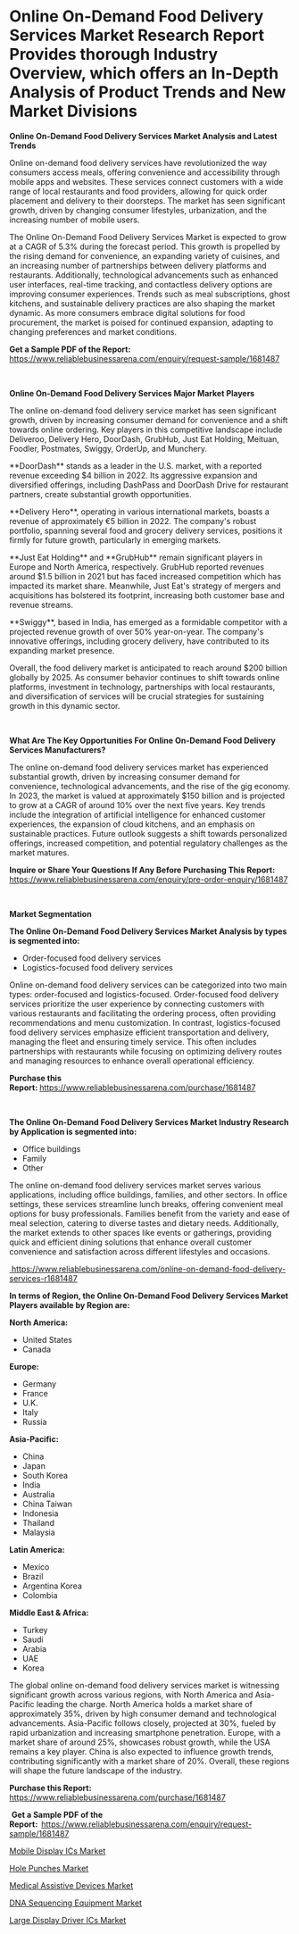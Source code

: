 <p><h1>Online On-Demand Food Delivery Services Market Research Report Provides thorough Industry Overview, which offers an In-Depth Analysis of Product Trends and New Market Divisions</h1></p><p><strong>Online On-Demand Food Delivery Services Market Analysis and Latest Trends</strong></p>
<p><p>Online on-demand food delivery services have revolutionized the way consumers access meals, offering convenience and accessibility through mobile apps and websites. These services connect customers with a wide range of local restaurants and food providers, allowing for quick order placement and delivery to their doorsteps. The market has seen significant growth, driven by changing consumer lifestyles, urbanization, and the increasing number of mobile users.</p><p>The Online On-Demand Food Delivery Services Market is expected to grow at a CAGR of 5.3% during the forecast period. This growth is propelled by the rising demand for convenience, an expanding variety of cuisines, and an increasing number of partnerships between delivery platforms and restaurants. Additionally, technological advancements such as enhanced user interfaces, real-time tracking, and contactless delivery options are improving consumer experiences. Trends such as meal subscriptions, ghost kitchens, and sustainable delivery practices are also shaping the market dynamic. As more consumers embrace digital solutions for food procurement, the market is poised for continued expansion, adapting to changing preferences and market conditions.</p></p>
<p><strong>Get a Sample PDF of the Report:&nbsp;</strong> <a href="https://www.reliablebusinessarena.com/enquiry/request-sample/1681487?utm_campaign=1332&utm_medium=2&utm_source=Github&utm_content=ia&utm_term=01102024&utm_id=online-on-demand-food-delivery-services">https://www.reliablebusinessarena.com/enquiry/request-sample/1681487</a></p>
<p>&nbsp;</p>
<p><strong>Online On-Demand Food Delivery Services Major Market Players</strong></p>
<p><p>The online on-demand food delivery service market has seen significant growth, driven by increasing consumer demand for convenience and a shift towards online ordering. Key players in this competitive landscape include Deliveroo, Delivery Hero, DoorDash, GrubHub, Just Eat Holding, Meituan, Foodler, Postmates, Swiggy, OrderUp, and Munchery.</p><p>**DoorDash** stands as a leader in the U.S. market, with a reported revenue exceeding $4 billion in 2022. Its aggressive expansion and diversified offerings, including DashPass and DoorDash Drive for restaurant partners, create substantial growth opportunities.</p><p>**Delivery Hero**, operating in various international markets, boasts a revenue of approximately €5 billion in 2022. The company's robust portfolio, spanning several food and grocery delivery services, positions it firmly for future growth, particularly in emerging markets.</p><p>**Just Eat Holding** and **GrubHub** remain significant players in Europe and North America, respectively. GrubHub reported revenues around $1.5 billion in 2021 but has faced increased competition which has impacted its market share. Meanwhile, Just Eat's strategy of mergers and acquisitions has bolstered its footprint, increasing both customer base and revenue streams.</p><p>**Swiggy**, based in India, has emerged as a formidable competitor with a projected revenue growth of over 50% year-on-year. The company's innovative offerings, including grocery delivery, have contributed to its expanding market presence.</p><p>Overall, the food delivery market is anticipated to reach around $200 billion globally by 2025. As consumer behavior continues to shift towards online platforms, investment in technology, partnerships with local restaurants, and diversification of services will be crucial strategies for sustaining growth in this dynamic sector.</p></p>
<p>&nbsp;</p>
<p><strong>What Are The Key Opportunities For Online On-Demand Food Delivery Services Manufacturers?</strong></p>
<p><p>The online on-demand food delivery services market has experienced substantial growth, driven by increasing consumer demand for convenience, technological advancements, and the rise of the gig economy. In 2023, the market is valued at approximately $150 billion and is projected to grow at a CAGR of around 10% over the next five years. Key trends include the integration of artificial intelligence for enhanced customer experiences, the expansion of cloud kitchens, and an emphasis on sustainable practices. Future outlook suggests a shift towards personalized offerings, increased competition, and potential regulatory challenges as the market matures.</p></p>
<p><strong>Inquire or Share Your Questions If Any Before Purchasing This Report:</strong> <a href="https://www.reliablebusinessarena.com/enquiry/pre-order-enquiry/1681487?utm_campaign=1332&utm_medium=2&utm_source=Github&utm_content=ia&utm_term=01102024&utm_id=online-on-demand-food-delivery-services">https://www.reliablebusinessarena.com/enquiry/pre-order-enquiry/1681487</a></p>
<p>&nbsp;</p>
<p><strong>Market Segmentation</strong></p>
<p><strong>The Online On-Demand Food Delivery Services Market Analysis by types is segmented into:</strong></p>
<p><ul><li>Order-focused food delivery services</li><li>Logistics-focused food delivery services</li></ul></p>
<p><p>Online on-demand food delivery services can be categorized into two main types: order-focused and logistics-focused. Order-focused food delivery services prioritize the user experience by connecting customers with various restaurants and facilitating the ordering process, often providing recommendations and menu customization. In contrast, logistics-focused food delivery services emphasize efficient transportation and delivery, managing the fleet and ensuring timely service. This often includes partnerships with restaurants while focusing on optimizing delivery routes and managing resources to enhance overall operational efficiency.</p></p>
<p><strong>Purchase this Report:&nbsp;</strong><a href="https://www.reliablebusinessarena.com/purchase/1681487?utm_campaign=1332&utm_medium=2&utm_source=Github&utm_content=ia&utm_term=01102024&utm_id=online-on-demand-food-delivery-services">https://www.reliablebusinessarena.com/purchase/1681487</a></p>
<p>&nbsp;</p>
<p><strong>The Online On-Demand Food Delivery Services Market Industry Research by Application is segmented into:</strong></p>
<p><ul><li>Office buildings</li><li>Family</li><li>Other</li></ul></p>
<p><p>The online on-demand food delivery services market serves various applications, including office buildings, families, and other sectors. In office settings, these services streamline lunch breaks, offering convenient meal options for busy professionals. Families benefit from the variety and ease of meal selection, catering to diverse tastes and dietary needs. Additionally, the market extends to other spaces like events or gatherings, providing quick and efficient dining solutions that enhance overall customer convenience and satisfaction across different lifestyles and occasions.</p></p>
<p><a href="https://www.reliablebusinessarena.com/online-on-demand-food-delivery-services-r1681487?utm_campaign=1332&utm_medium=2&utm_source=Github&utm_content=ia&utm_term=01102024&utm_id=online-on-demand-food-delivery-services">&nbsp;https://www.reliablebusinessarena.com/online-on-demand-food-delivery-services-r1681487</a></p>
<p><strong>In terms of Region, the Online On-Demand Food Delivery Services Market Players available by Region are:</strong></p>
<p>
    <p> <strong> North America: </strong>
        <ul>
            <li>United States</li>
            <li>Canada</li>
        </ul>
        </p> 
    <p> <strong> Europe: </strong>
        <ul>
            <li>Germany</li>
            <li>France</li>
            <li>U.K.</li>
            <li>Italy</li>
            <li>Russia</li>
        </ul>
        </p> 
    <p> <strong> Asia-Pacific: </strong>
        <ul>
            <li>China</li>
            <li>Japan</li>
            <li>South Korea</li>
            <li>India</li>
            <li>Australia</li>
            <li>China Taiwan</li>
            <li>Indonesia</li>
            <li>Thailand</li>
            <li>Malaysia</li>
        </ul>
        </p> 
    <p> <strong> Latin America: </strong>
        <ul>
            <li>Mexico</li>
            <li>Brazil</li>
            <li>Argentina Korea</li>
            <li>Colombia</li>
        </ul>
        </p> 
    <p> <strong> Middle East & Africa: </strong>
        <ul>
            <li>Turkey</li>
            <li>Saudi</li>
            <li>Arabia</li>
            <li>UAE</li>
            <li>Korea</li>
        </ul>
    </p>
    </p>
<p><p>The global online on-demand food delivery services market is witnessing significant growth across various regions, with North America and Asia-Pacific leading the charge. North America holds a market share of approximately 35%, driven by high consumer demand and technological advancements. Asia-Pacific follows closely, projected at 30%, fueled by rapid urbanization and increasing smartphone penetration. Europe, with a market share of around 25%, showcases robust growth, while the USA remains a key player. China is also expected to influence growth trends, contributing significantly with a market share of 20%. Overall, these regions will shape the future landscape of the industry.</p></p>
<p><strong>Purchase this Report: </strong><a href="https://www.reliablebusinessarena.com/purchase/1681487?utm_campaign=1332&utm_medium=2&utm_source=Github&utm_content=ia&utm_term=01102024&utm_id=online-on-demand-food-delivery-services">https://www.reliablebusinessarena.com/purchase/1681487</a></p>
<p>&nbsp;<strong>Get a Sample PDF of the Report:&nbsp;&nbsp;</strong><a href="https://www.reliablebusinessarena.com/enquiry/request-sample/1681487?utm_campaign=1332&utm_medium=2&utm_source=Github&utm_content=ia&utm_term=01102024&utm_id=online-on-demand-food-delivery-services">https://www.reliablebusinessarena.com/enquiry/request-sample/1681487</a></p>
<p><strong></strong></p>
<p><p><a href="https://issuu.com/reportprime-2/docs/mobile-display-ics-market-size-2030_708bd63ed294bf?utm_campaign=1332&utm_medium=2&utm_source=Github&utm_content=ia&utm_term=01102024&utm_id=online-on-demand-food-delivery-services">Mobile Display ICs Market</a></p><p><a href="https://github.com/luckyshygirl/Market-Research-Report-List-6/blob/main/hole-punches-market.md?utm_campaign=1332&utm_medium=2&utm_source=Github&utm_content=ia&utm_term=01102024&utm_id=online-on-demand-food-delivery-services">Hole Punches Market</a></p><p><a href="https://www.linkedin.com/pulse/medical-assistive-devices-market-indicators-size-regional-8ji2e?utm_campaign=1332&utm_medium=2&utm_source=Github&utm_content=ia&utm_term=01102024&utm_id=online-on-demand-food-delivery-services">Medical Assistive Devices Market</a></p><p><a href="https://www.linkedin.com/pulse/global-dna-sequencing-equipment-market-trends-forecasts-strategic-ahfye?utm_campaign=1332&utm_medium=2&utm_source=Github&utm_content=ia&utm_term=01102024&utm_id=online-on-demand-food-delivery-services">DNA Sequencing Equipment Market</a></p><p><a href="https://issuu.com/reportprime-2/docs/large-display-driver-ics-market-siz_5516547c23e512?utm_campaign=1332&utm_medium=2&utm_source=Github&utm_content=ia&utm_term=01102024&utm_id=online-on-demand-food-delivery-services">Large Display Driver ICs Market</a></p></p>